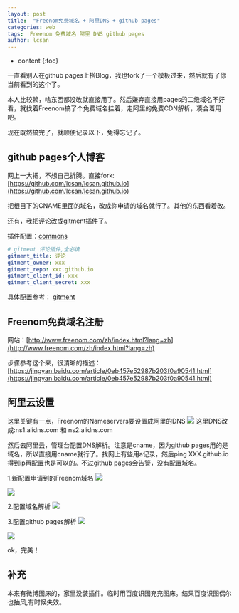 ```yaml
---
layout: post
title:  "Freenom免费域名 + 阿里DNS + github pages"
categories: web
tags:  Freenom 免费域名 阿里 DNS github pages
author: lcsan
---
```


* content
{:toc}

一直看别人在github pages上搭Blog，我也fork了一个模板过来，然后就有了你当前看到的这个了。

本人比较赖，啥东西都没改就直接用了。然后嫌弃直接用pages的二级域名不好看，就找着Freenom搞了个免费域名挂着，走阿里的免费CDN解析，凑合着用吧。

现在既然搞完了，就顺便记录以下，免得忘记了。



## github pages个人博客

网上一大把，不想自己折腾。直接fork:[https://github.com/lcsan/lcsan.github.io](https://github.com/lcsan/lcsan.github.io)

把根目下的CNAME里面的域名，改成你申请的域名就行了。其他的东西看着改。

还有，我把评论改成gitment插件了。

插件配置：[commons](https://github.com/lcsan/lcsan.github.io/blob/master/_includes/comments.html)
```yaml
# gitment 评论插件,全必填
gitment_title: 评论
gitment_owner: xxx
gitment_repo: xxx.github.io
gitment_client_id: xxx
gitment_client_secret: xxx
```
具体配置参考：
[gitment](https://imsun.net/posts/gitment-introduction/)

## Freenom免费域名注册
网站：[http://www.freenom.com/zh/index.html?lang=zh](http://www.freenom.com/zh/index.html?lang=zh)

步骤参考这个来，很清晰的描述：
[https://jingyan.baidu.com/article/0eb457e52987b203f0a90541.html](https://jingyan.baidu.com/article/0eb457e52987b203f0a90541.html)

## 阿里云设置
这里关键有一点，Freenom的Nameservers要设置成阿里的DNS
![](https://ws1.sinaimg.cn/large/7201d9dcgy1fqa6nvzromj20rn0epdhv.jpg)
这里DNS改成:ns1.alidns.com 和 ns2.alidns.com

然后去阿里云，管理台配置DNS解析。注意是cname，因为github pages用的是域名，所以直接用cname就行了。找网上有些用a记录，然后ping XXX.github.io得到ip再配置也是可以的。不过github pages会告警，没有配置域名。

1.新配置申请到的Freenom域名
![](https://ws1.sinaimg.cn/large/7201d9dcgy1fqa6nvzq58j20wm0f73zg.jpg)

![](https://ws1.sinaimg.cn/large/7201d9dcgy1fqa6nvz0t6j20mf08rt8s.jpg)

2.配置域名解析
![](https://ws1.sinaimg.cn/large/7201d9dcgy1fqa6nvz9gyj20n206rdfv.jpg)

3.配置github pages解析
![](https://ws1.sinaimg.cn/large/7201d9dcgy1fqa6nvz3fuj20l80chmxc.jpg)

![](https://ws1.sinaimg.cn/large/7201d9dcgy1fqa6nvyz3jj20l10cvweo.jpg)

ok，完美！

## 补充

本来有微博图床的，家里没装插件。临时用百度识图充充图床。结果百度识图偶尔也抽风,有时候失效。
